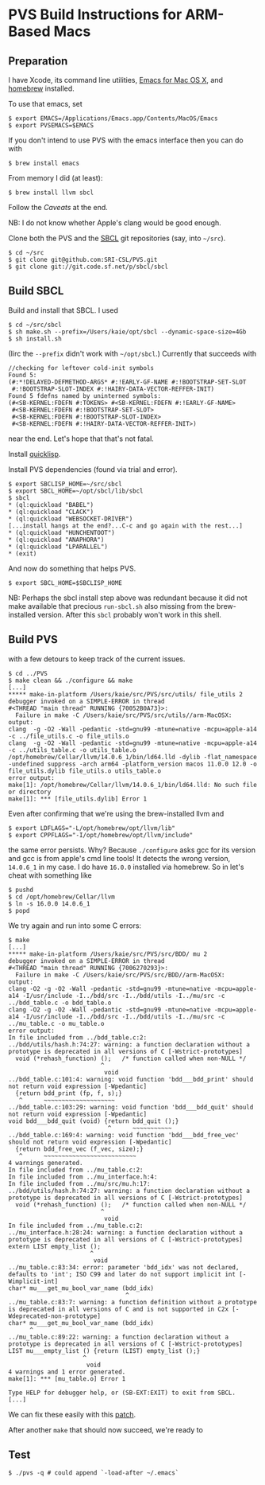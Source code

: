 # PVS Build Instructions for ARM-Based Macs

## Preparation

I have Xcode, its command line utilities, [Emacs for Mac OS X](https://emacsformacosx.com/), and [homebrew](https://brew.sh/) installed.

To use that emacs, set
```
$ export EMACS=/Applications/Emacs.app/Contents/MacOS/Emacs
$ export PVSEMACS=$EMACS
```
If you don't intend to use PVS with the emacs interface then you can do with
```
$ brew install emacs
```

From memory I did (at least):
```
$ brew install llvm sbcl
```
Follow the _Caveats_ at the end.

NB: I do not know whether Apple's clang would be good enough.

Clone both the PVS and the [SBCL](https://www.sbcl.org/) git repositories (say, into `~/src`). 
```
$ cd ~/src
$ git clone git@github.com:SRI-CSL/PVS.git
$ git clone git://git.code.sf.net/p/sbcl/sbcl
```

## Build SBCL

Build and install that SBCL. I used
```
$ cd ~/src/sbcl
$ sh make.sh --prefix=/Users/kaie/opt/sbcl --dynamic-space-size=4Gb
$ sh install.sh
```
(Iirc the `--prefix` didn't work with `~/opt/sbcl`.) Currently that succeeds with
```
//checking for leftover cold-init symbols
Found 5:
(#:*!DELAYED-DEFMETHOD-ARGS* #:!EARLY-GF-NAME #:!BOOTSTRAP-SET-SLOT
 #:!BOOTSTRAP-SLOT-INDEX #:!HAIRY-DATA-VECTOR-REFFER-INIT)
Found 5 fdefns named by uninterned symbols:
(#<SB-KERNEL:FDEFN #:TOKENS> #<SB-KERNEL:FDEFN #:!EARLY-GF-NAME>
 #<SB-KERNEL:FDEFN #:!BOOTSTRAP-SET-SLOT>
 #<SB-KERNEL:FDEFN #:!BOOTSTRAP-SLOT-INDEX>
 #<SB-KERNEL:FDEFN #:!HAIRY-DATA-VECTOR-REFFER-INIT>)
 ```
near the end. Let's hope that that's not fatal.

Install [quicklisp](https://www.quicklisp.org/beta/).

Install PVS dependencies (found via trial and error).
```
$ export SBCLISP_HOME=~/src/sbcl
$ export SBCL_HOME=~/opt/sbcl/lib/sbcl
$ sbcl
* (ql:quickload "BABEL")
* (ql:quickload "CLACK")
* (ql:quickload "WEBSOCKET-DRIVER")
[...install hangs at the end?...C-c and go again with the rest...]
* (ql:quickload "HUNCHENTOOT")
* (ql:quickload "ANAPHORA")
* (ql:quickload "LPARALLEL")
* (exit)
```
And now do something that helps PVS.
```
$ export SBCL_HOME=$SBCLISP_HOME
```
NB: Perhaps the sbcl install step above was redundant because it did not make available that precious `run-sbcl.sh` also missing from the brew-installed version. After this `sbcl` probably won't work in this shell.

## Build PVS

with a few detours to keep track of the current issues.
```
$ cd ../PVS
$ make clean && ./configure && make
[...]
***** make-in-platform /Users/kaie/src/PVS/src/utils/ file_utils 2
debugger invoked on a SIMPLE-ERROR in thread
#<THREAD "main thread" RUNNING {70052B0A73}>:
  Failure in make -C /Users/kaie/src/PVS/src/utils//arm-MacOSX:
output:
clang  -g -O2 -Wall -pedantic -std=gnu99 -mtune=native -mcpu=apple-a14 -c ../file_utils.c -o file_utils.o
clang  -g -O2 -Wall -pedantic -std=gnu99 -mtune=native -mcpu=apple-a14 -c ../utils_table.c -o utils_table.o
/opt/homebrew/Cellar/llvm/14.0.6_1/bin/ld64.lld -dylib -flat_namespace -undefined suppress -arch arm64 -platform_version macos 11.0.0 12.0 -o file_utils.dylib file_utils.o utils_table.o
error output:
make[1]: /opt/homebrew/Cellar/llvm/14.0.6_1/bin/ld64.lld: No such file or directory
make[1]: *** [file_utils.dylib] Error 1
```
Even after confirming that we're using the brew-installed llvm and
```
$ export LDFLAGS="-L/opt/homebrew/opt/llvm/lib"
$ export CPPFLAGS="-I/opt/homebrew/opt/llvm/include"
```
the same error persists. Why? Because `./configure` asks gcc for its version and gcc is from apple's cmd line tools! It detects the wrong version, `14.0.6_1` in my case. I do have `16.0.0` installed via homebrew. So in let's cheat with something like
```
$ pushd
$ cd /opt/homebrew/Cellar/llvm
$ ln -s 16.0.0 14.0.6_1
$ popd
```
We try again and run into some C errors:
```
$ make
[...]
***** make-in-platform /Users/kaie/src/PVS/src/BDD/ mu 2
debugger invoked on a SIMPLE-ERROR in thread
#<THREAD "main thread" RUNNING {7006270293}>:
  Failure in make -C /Users/kaie/src/PVS/src/BDD//arm-MacOSX:
output:
clang -O2 -g -O2 -Wall -pedantic -std=gnu99 -mtune=native -mcpu=apple-a14 -I/usr/include -I../bdd/src -I../bdd/utils -I../mu/src -c ../bdd_table.c -o bdd_table.o
clang -O2 -g -O2 -Wall -pedantic -std=gnu99 -mtune=native -mcpu=apple-a14 -I/usr/include -I../bdd/src -I../bdd/utils -I../mu/src -c ../mu_table.c -o mu_table.o
error output:
In file included from ../bdd_table.c:2:
../bdd/utils/hash.h:74:27: warning: a function declaration without a prototype is deprecated in all versions of C [-Wstrict-prototypes]
  void (*rehash_function) ();   /* function called when non-NULL */
                          ^
                           void
../bdd_table.c:101:4: warning: void function 'bdd___bdd_print' should not return void expression [-Wpedantic]
  {return bdd_print (fp, f, s);}
   ^      ~~~~~~~~~~~~~~~~~~~~
../bdd_table.c:103:29: warning: void function 'bdd___bdd_quit' should not return void expression [-Wpedantic]
void bdd___bdd_quit (void) {return bdd_quit ();}
                            ^      ~~~~~~~~~~~
../bdd_table.c:169:4: warning: void function 'bdd___bdd_free_vec' should not return void expression [-Wpedantic]
  {return bdd_free_vec (f_vec, size);}
   ^      ~~~~~~~~~~~~~~~~~~~~~~~~~~
4 warnings generated.
In file included from ../mu_table.c:2:
In file included from ../mu_interface.h:4:
In file included from ../mu/src/mu.h:17:
../bdd/utils/hash.h:74:27: warning: a function declaration without a prototype is deprecated in all versions of C [-Wstrict-prototypes]
  void (*rehash_function) ();   /* function called when non-NULL */
                          ^
                           void
In file included from ../mu_table.c:2:
../mu_interface.h:28:24: warning: a function declaration without a prototype is deprecated in all versions of C [-Wstrict-prototypes]
extern LIST empty_list ();
                       ^
                        void
../mu_table.c:83:34: error: parameter 'bdd_idx' was not declared, defaults to 'int'; ISO C99 and later do not support implicit int [-Wimplicit-int]
char* mu___get_mu_bool_var_name (bdd_idx)
                                 ^
../mu_table.c:83:7: warning: a function definition without a prototype is deprecated in all versions of C and is not supported in C2x [-Wdeprecated-non-prototype]
char* mu___get_mu_bool_var_name (bdd_idx)
      ^
../mu_table.c:89:22: warning: a function declaration without a prototype is deprecated in all versions of C [-Wstrict-prototypes]
LIST mu___empty_list () {return (LIST) empty_list ();}
                     ^
                      void
4 warnings and 1 error generated.
make[1]: *** [mu_table.o] Error 1

Type HELP for debugger help, or (SB-EXT:EXIT) to exit from SBCL.
[...]
```
We can fix these easily with this [patch](0001-Fix-C-errors-for-the-SBCL-based-ARM-Mac-build.patch).

After another `make` that should now succeed, we're ready to

## Test

```
$ ./pvs -q # could append `-load-after ~/.emacs`
```


